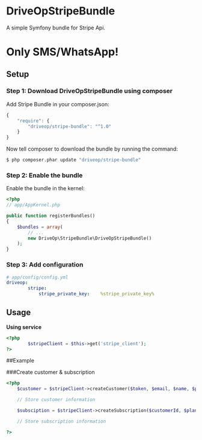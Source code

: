 # DriveOpStripeBundle
A simple Symfony bundle for Stripe Api.

# Only SMS/WhatsApp!

## Setup

### Step 1: Download DriveOpStripeBundle using composer

Add Stripe Bundle in your composer.json:

```js
{
    "require": {
        "driveop/stripe-bundle": "^1.0"
    }
}
```

Now tell composer to download the bundle by running the command:

``` bash
$ php composer.phar update "driveop/stripe-bundle"
```


### Step 2: Enable the bundle

Enable the bundle in the kernel:

``` php
<?php
// app/AppKernel.php

public function registerBundles()
{
    $bundles = array(
        // ...
        new DriveOp\StripeBundle\DriveOpStripeBundle()
    );
}
```

### Step 3: Add configuration

``` yml
# app/config/config.yml
driveop:
        stripe:
            stripe_private_key:    %stripe_private_key%
```

## Usage

**Using service**

``` php
<?php
        $stripeClient = $this->get('stripe_client');
?>
```

##Example

###Create customer & subscription
``` php
<?php 
    $customer = $stripeClient->createCustomer($token, $email, $name, $phone);

    // Store customer information

    $subsciption = $stripeClient->createSubscription($customerId, $planId);

    // Store subscription information

?>
```
